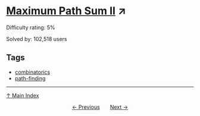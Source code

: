 # [Maximum Path Sum II](https://projecteuler.net/problem=67) ↗️

Difficulty rating: 5%

Solved by: 102,518 users
## Tags

- [combinatorics](../tags/combinatorics.md)
- [path-finding](../tags/path-finding.md)



---

[↑ Main Index](../README.md)


<div align=center><a href='66.md'>← Previous</a> &nbsp;&nbsp; &nbsp;&nbsp;  <a href='68.md'>Next →</a></div>
